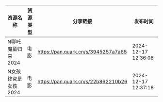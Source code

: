 | 资源名称         | 资源类型 | 分享链接                                | 发布时间                |
| ------------ | ---- | ----------------------------------- | ------------------- |
| N哪吒魔童归来2024  | 电影   | https://pan.quark.cn/s/3945257a7a65 | 2024-12-17 12:36:08 |
| N女孩终究是女孩2024 | 电影   | https://pan.quark.cn/s/22b862210b26 | 2024-12-17 12:37:18 |
